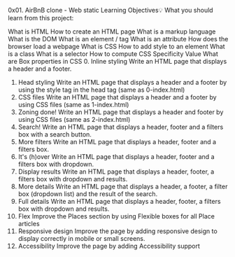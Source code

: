 0x01. AirBnB clone - Web static
Learning Objectives💡
What you should learn from this project:

What is HTML
How to create an HTML page
What is a markup language
What is the DOM
What is an element / tag
What is an attribute
How does the browser load a webpage
What is CSS
How to add style to an element
What is a class
What is a selector
How to compute CSS Specificity Value
What are Box properties in CSS
0. Inline styling
Write an HTML page that displays a header and a footer.
1. Head styling
Write an HTML page that displays a header and a footer by using the style tag in the head tag (same as 0-index.html)
2. CSS files
Write an HTML page that displays a header and a footer by using CSS files (same as 1-index.html)
3. Zoning done!
Write an HTML page that displays a header and footer by using CSS files (same as 2-index.html)
4. Search!
Write an HTML page that displays a header, footer and a filters box with a search button.
5. More filters
Write an HTML page that displays a header, footer and a filters box.
6. It's (h)over
Write an HTML page that displays a header, footer and a filters box with dropdown.
7. Display results
Write an HTML page that displays a header, footer, a filters box with dropdown and results.
8. More details
Write an HTML page that displays a header, a footer, a filter box (dropdown list) and the result of the search.
9. Full details
Write an HTML page that displays a header, footer, a filters box with dropdown and results.
10. Flex
Improve the Places section by using Flexible boxes for all Place articles
11. Responsive design
Improve the page by adding responsive design to display correctly in mobile or small screens.
12. Accessibility
Improve the page by adding Accessibility support

